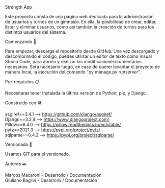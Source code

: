 Strength App

Este proyecto consta de una pagina web dedicada para la administración de usuarios y turnos de un gimnasio. En ella, la posibilidad de crear, editar, listar y eliminar usuarios, como así también la creación de turnos para los distintos usuarios del sistema.


Comenzando 🚀

Para empezar, descarga el repositorio desde GitHub. Una vez descargado y descomprimido el código, puedes utilizar un editor de texto como Visual Studio Code, para abrirlo y realizar las modificaciones/comentarios necesarios.
Será necesario luego, en caso de querer levantar el proyecto de manera local, la ejecución del comando "py manage.py runserver".


Pre-requisitos 📋

Necesitarás tener instalada la última versión de Python, pip, y Django.


Construido con 🛠️

asgiref==3.4.1 --> https://github.com/django/asgiref/
\
Django==3.2.9 --> https://www.djangoproject.com/
\
Pillow==8.4.0 --> https://pillow.readthedocs.io/en/stable/
\
pytz==2021.3 --> https://pypi.org/project/pytz/
\
sqlparse==0.4.2 --> https://pypi.org/project/sqlparse/



Versionado 📌 

Usamos GIT para el versionado.


Autores ✒️

Marcos Macaroni - Desarrollo / Documentación
\
Giuliano Baglivi - Desarrollo / Documentación

